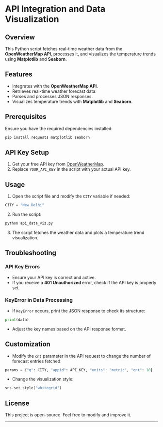 # API Integration and Data Visualization

## Overview
This Python script fetches real-time weather data from the **OpenWeatherMap API**, processes it, and visualizes the temperature trends using **Matplotlib** and **Seaborn**.

## Features
- Integrates with the **OpenWeatherMap API**.
- Retrieves real-time weather forecast data.
- Parses and processes JSON responses.
- Visualizes temperature trends with **Matplotlib** and **Seaborn**.

## Prerequisites
Ensure you have the required dependencies installed:

```sh
pip install requests matplotlib seaborn
```

## API Key Setup
1. Get your free API key from [OpenWeatherMap](https://home.openweathermap.org/api_keys).
2. Replace `YOUR_API_KEY` in the script with your actual API key.

## Usage
1. Open the script file and modify the `CITY` variable if needed:

```python
CITY = "New Delhi"
```

2. Run the script:

```sh
python api_data_viz.py
```

3. The script fetches the weather data and plots a temperature trend visualization.

## Troubleshooting
### API Key Errors
- Ensure your API key is correct and active.
- If you receive a **401 Unauthorized** error, check if the API key is properly set.

### KeyError in Data Processing
- If `KeyError` occurs, print the JSON response to check its structure:

```python
print(data)
```
- Adjust the key names based on the API response format.

## Customization
- Modify the `cnt` parameter in the API request to change the number of forecast entries fetched:

```python
params = {"q": CITY, "appid": API_KEY, "units": "metric", "cnt": 10}
```

- Change the visualization style:

```python
sns.set_style("whitegrid")
```

## License
This project is open-source. Feel free to modify and improve it.

---



